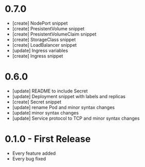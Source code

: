 # 0.7.0

- [create] NodePort snippet
- [create] PresistentVolume snippet
- [create] PresistentVolumeClaim snippet
- [create] StorageClass snippet
- [create] LoadBalancer snippet
- [update] Ingress variables
- [create] Ingress snippet

# 0.6.0

- [update] README to include Secret
- [update] Deployment snippet with labels and replicas
- [create] Secret snippet
- [update] rename Pod and minor syntax changes
- [update] minor syntax changes
- [update] Service protocol to TCP and minor syntax changes

# 0.1.0 - First Release

- Every feature added
- Every bug fixed
